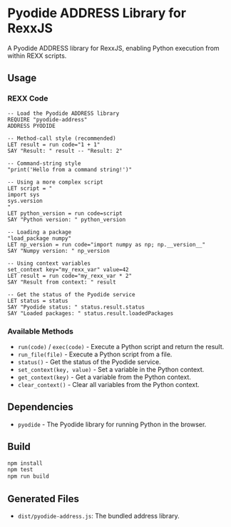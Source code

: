 # Pyodide ADDRESS Library for RexxJS

A Pyodide ADDRESS library for RexxJS, enabling Python execution from within REXX scripts.

## Usage

### REXX Code

```rexx
-- Load the Pyodide ADDRESS library
REQUIRE "pyodide-address"
ADDRESS PYODIDE

-- Method-call style (recommended)
LET result = run code="1 + 1"
SAY "Result: " result -- "Result: 2"

-- Command-string style
"print('Hello from a command string!')"

-- Using a more complex script
LET script = "
import sys
sys.version
"
LET python_version = run code=script
SAY "Python version: " python_version

-- Loading a package
"load_package numpy"
LET np_version = run code="import numpy as np; np.__version__"
SAY "Numpy version: " np_version

-- Using context variables
set_context key="my_rexx_var" value=42
LET result = run code="my_rexx_var * 2"
SAY "Result from context: " result

-- Get the status of the Pyodide service
LET status = status
SAY "Pyodide status: " status.result.status
SAY "Loaded packages: " status.result.loadedPackages
```

### Available Methods

- `run(code)` / `exec(code)` - Execute a Python script and return the result.
- `run_file(file)` - Execute a Python script from a file.
- `status()` - Get the status of the Pyodide service.
- `set_context(key, value)` - Set a variable in the Python context.
- `get_context(key)` - Get a variable from the Python context.
- `clear_context()` - Clear all variables from the Python context.

## Dependencies

- `pyodide` - The Pyodide library for running Python in the browser.

## Build

```bash
npm install
npm test
npm run build
```

## Generated Files

- `dist/pyodide-address.js`: The bundled address library.
